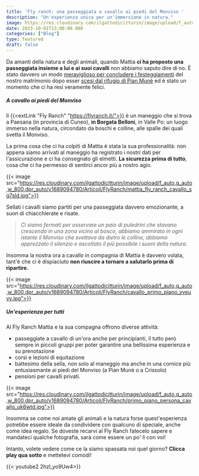 ```yaml
---
title: 'Fly ranch: una passeggiata a cavallo ai piedi del Monviso '
description: "Un'esperienza unica per un'immersione in natura."
image: https://res.cloudinary.com/ilgattodicitturin/image/upload/f_auto,q_auto,w_800,dpr_auto/v1689874010/Articoli/FlyRanch/cavallo_persona_abbraccio_hcsefw.jpg
date: 2023-10-01T13:00:00.000
categories: ["Blog"]
type: featured
draft: false
---
```

Da amanti della natura e degli animali, quando Mattia **ci ha proposto una passeggiata insieme a lui e ai suoi cavalli** non abbiamo saputo dire di no. È stato davvero un modo [meraviglioso per concludere i festeggiamenti](/blog/matrimonio-alternativo-30-giorni-per-organizzarlo-in-un-van) del nostro matrimonio dopo esser [scesi dal rifugio di Pian Munè](/blog/pian-mune-il-rifugio-perfetto-per-il-nostro-matrimonio-on-the-road) ed è stato un momento che ci ha resi veramente felici. 

##### A cavallo ai piedi del Monviso 

Il {{<extLink "Fly Ranch" "https://flyranch.it/">}} è un maneggio che si trova a Paesana (in provincia di Cuneo), **in Borgata Belloni**, in Valle Po: un luogo immerso nella natura, circondato da boschi e colline, alle spalle dei quali svetta il Monviso.

La prima cosa che ci ha colpiti di Mattia è stata la sua professionalità: non appena siamo arrivati al maneggio ha registrato i nostri dati per l'assicurazione e ci ha consegnato gli elmetti. 
**La sicurezza prima di tutto**, cosa che ci ha permesso di sentirci ancor più a nostro agio.

{{< image src="https://res.cloudinary.com/ilgattodicitturin/image/upload/f_auto,q_auto,w_800,dpr_auto/v1689094780/Articoli/FlyRanch/mattia_fly_ranch_cavallo_sq7sld.jpg">}}

Sellati i cavalli siamo partiti per una passeggiata davvero emozionante, a suon di chiacchierate e risate.

> *Ci siamo fermati per osservare un paio di puledrini che stavano crescendo in una zona vicino al bosco, abbiamo ammirato in ogni istante il Monviso che svettava da dietro le colline, abbiamo apprezzato il silenzio e ascoltato il più possibile i suoni della natura.* 

Insomma la nostra ora a cavallo in compagnia di Mattia è davvero volata, tant'è che ci è dispiaciuto **non riuscire a tornare a salutarlo prima di ripartire.** 

{{< image src="https://res.cloudinary.com/ilgattodicitturin/image/upload/f_auto,q_auto,w_800,dpr_auto/v1689094780/Articoli/FlyRanch/cavallo_primo_piano_yveuvy.jpg">}}

##### Un'esperienza per tutti 

Al Fly Ranch Mattia e la sua compagna offrono diverse attività: 

- passeggiate a cavallo di un'ora anche per principianti, il tutto però sempre in piccoli gruppi per poter garantire una bellissima esperienza e su prenotazione 
- corsi e lezioni di equitazione
- battesimo della sella, non solo al maneggio ma anche in una cornice più entusiasmante ai piedi del Monviso (a Pian Munè o a Crissolo)
- pensioni per cavalli privati. 

{{< image src="https://res.cloudinary.com/ilgattodicitturin/image/upload/f_auto,q_auto,w_800,dpr_auto/v1689094780/Articoli/FlyRanch/primo_piano_persona_cavallo_uk6wtd.jpg">}}

Insomma se come noi amate gli animali e la natura forse quest'esperienza potrebbe essere ideale da condividere con qualcuno di speciale, anche come idea regalo. 
Se doveste recarvi al Fly Ranch fatecelo sapere e mandateci qualche fotografia, sarà come essere un po' lì con voi! 

Intanto, volete vedere come ce la siamo spassata noi quel giorno? **Clicca play qua sotto** e mettetevi comodi!

{{< youtube2 2hzl_yo9Uw4>}}